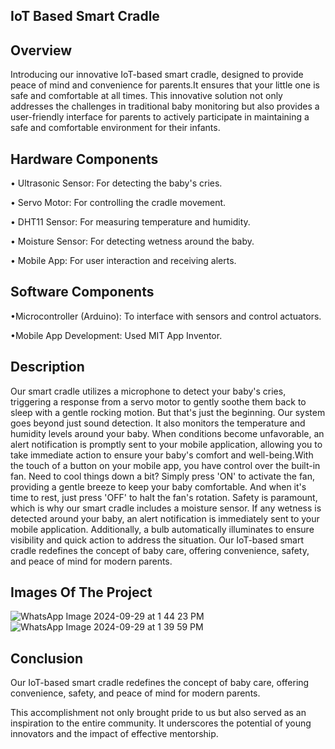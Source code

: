 IoT Based Smart Cradle
---------
Overview
-------------------
Introducing our innovative IoT-based smart cradle, designed to provide peace of mind and convenience for parents.It ensures that your little one is safe and comfortable at all times. This innovative solution not only addresses the challenges in traditional baby monitoring but also provides a user-friendly interface for parents to actively participate in maintaining a safe and comfortable environment for their infants.

Hardware Components
---------------------------
• Ultrasonic Sensor: For detecting the baby's cries.

• Servo Motor: For controlling the cradle movement.

• DHT11 Sensor: For measuring temperature and humidity.

• Moisture Sensor: For detecting wetness around the baby.

• Mobile App: For user interaction and receiving alerts.

Software Components
------------------------------------
•Microcontroller (Arduino): To interface with sensors and control actuators.

•Mobile App Development: Used MIT App Inventor.

Description
--
Our smart cradle utilizes a microphone to detect your baby's cries, triggering a response from a servo motor to gently soothe them back to sleep with a gentle rocking motion. But that's just the beginning. Our system goes beyond just sound detection. It also monitors the temperature and humidity levels around your baby. When conditions become unfavorable, an alert notification is promptly sent to your mobile application, allowing you to take immediate action to ensure your baby's comfort and well-being.With the touch of a button on your mobile app, you have control over the built-in fan. Need to cool things down a bit? Simply press 'ON' to activate the fan, providing a gentle breeze to keep your baby comfortable. And when it's time to rest, just press 'OFF' to halt the fan's rotation. Safety is paramount, which is why our smart cradle includes a moisture sensor. If any wetness is detected around your baby, an alert notification is immediately sent to your mobile application. Additionally, a bulb automatically illuminates to ensure visibility and quick action to address the situation. Our IoT-based smart cradle redefines the concept of baby care, offering convenience, safety, and peace of mind for modern parents.

Images Of The Project
-----
![WhatsApp Image 2024-09-29 at 1 44 23 PM](https://github.com/user-attachments/assets/5ad69499-36b0-4881-8356-44e74558d16e)
![WhatsApp Image 2024-09-29 at 1 39 59 PM](https://github.com/user-attachments/assets/78e47f4c-65e7-4e4d-ac13-2f92b0e42aeb)

Conclusion
--------------------
Our IoT-based smart cradle redefines the concept of baby care, offering convenience, safety, and peace of mind for modern parents.

This accomplishment not only brought pride to us but also served as an inspiration to the entire community. It underscores the potential of young innovators and the impact of effective mentorship.

